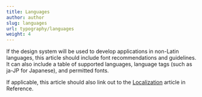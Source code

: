```yaml
---
title: Languages
author: author
slug: languages
url: typography/languages
weight: 4
---
```


If the design system will be used to develop applications in non-Latin languages, this article should include font recommendations and guidelines. It can also include a table of supported languages, language tags (such as ja-JP for Japanese), and permitted fonts.

If applicable, this article should also link out to the [Localization]({{sitebase.url}}/reference/#localization) article in Reference.
